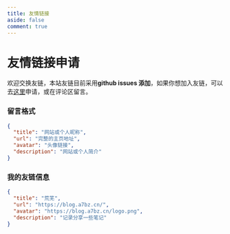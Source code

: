 ```yaml
---
title: 友情链接
aside: false
comment: true
---
```


<script setup>
import Link from '@/components/pages/Link.vue'
</script>

<Link />

# 友情链接申请

欢迎交换友链，本站友链目前采用**github issues 添加**，如果你想加入友链，可以去[这里](https://github.com/a7bz/friends/issues)申请，或在评论区留言。

### 留言格式

```json
{
  "title": "网站或个人昵称",
  "url": "完整的主页地址",
  "avatar": "头像链接",
  "description": "网站或个人简介"
}
```

### 我的友链信息

```json
{
  "title": "荒芜",
  "url": "https://blog.a7bz.cn/",
  "avatar": "https://blog.a7bz.cn/logo.png",
  "description": "记录分享一些笔记"
}
```
